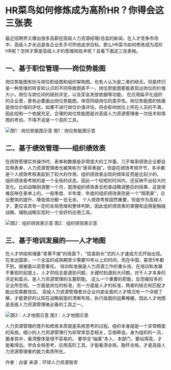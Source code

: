 # HR菜鸟如何修炼成为高阶HR？你得会这三张表

最近招聘界又爆出很多高薪挖高级人力资源经理/总监的新闻，在人才竞争市场中，高级人才永远是各企业炙手可热地追求目标。那么HR菜鸟如何修炼成为高阶HR呢？怎样才算是高级人才的思维和技术呢？且看下面这三张表格。

## 一、基于职位管理——岗位势能图
岗位势能图有别与岗位职级图和组织架构图，也有人认为是二者的结合。但是终归是一种思维的转变和认识的不同导致图表不一。岗位势能图更能表现出岗位的价值大小，岗位与岗位间的级别评定，以及奖金发放依据等功能。
在应用扁平化组织的企业里，更有必要画出岗位势能图，体现同级岗位的差异性。岗位势能图的依据是岗位价值的评估，如果不进行岗位价值评估，将会影响岗位上所在人员的不满，因此绘制一个依据充足，合理的岗位势能图是对高级人力资源管理者一次技术和情商的考验。不得不说是一个高阶工具。

![图1：岗位势能图示意](http://lcdn.static.lotlot.com/Xjineng1-1-1da94871.jpg)
图1：岗位势能图示意



## 二、基于绩效管理——组织绩效表
在绩效管理实务操作时，表单和数据是非常庞大的工作量。几乎每家绩效企业都会应用表单，人力资源管理者也被笑称为“表哥表姐”。但是在绩效考核环节，多半都是个人绩效考核表起到了较大的作用，组织绩效表出现的频率反而是比较少的。
组织绩效表考核的是一个全局的状态，因此一个较短的时间内，还反映不出较大的变化。比如战略刚调整一个月，就用组织绩效表去检查战略调整后的结果，这是很难反映在表单上的。一般季度、半年度、年度的组织绩效表则是一个“晴雨表”，企业整体的提升、降低情况都一览无余。
个人绩效考核固然重要，但是作为高级人才，更应该具有一定的全局思维和整体判断，因此组织绩效表的掌握和运用是触碰战略、辅助战略实现的一个良好的应用工具。

![图2：组织绩效表示意](http://lcdn.static.lotlot.com/Xjineng1-2-d69f1657.jpg)
图2：组织绩效表示意

## 三、基于培训发展的——人才地图
在人才供给和储备“青黄不接”的局面下，“拔苗助长”式的人才速成方式开始出现。在发达国家，一个总监的成熟期至少需要10年以上的时间，而在中国，甚至5年都不到，就被委以高管重任。
培训和发展是人力资源工作的重头戏，在培训和发展不重视的前提上，人才供给总是遇到问题，关键时刻遇到大问题。对于人才本身的评定和盘点，是人力资源管理的主要职能。
这么一个重要的职能，反而被较多的企业所忽视。一方面是岗位的标准，另一方面是人才的标准，两者的结合和匹配才能出现乘数效应。
高级人力资源管理者对企业内部全面的人才情况有一个详细了解，才能更好的认知在战略层面的清晰布局，执行层面的运筹帷幄。因此人才地图是高级人力资源管理者必备的工具之一。

![图3：人才地图示意](http://lcdn.static.lotlot.com/Xjineng1-3-de3fe4d0.jpg)
图3：人才地图示意

人力资源管理的晋升和修炼本质就是系统思考的过程。组织本身就是一个非常精密的系统。细小的人力资源管理行为却常常息息相关，互相牵连。身为组织的一员，置身其中，看清整体是很不容易的。
要学会“抽离”本人、本部门，要站得高，才能看得远。学会全局思考，应用高阶工具，才能看清全局，胸怀全局，才是高级人力资源管理者的能力素质所在。

作者：白睿
来源：环球人力资源智库
